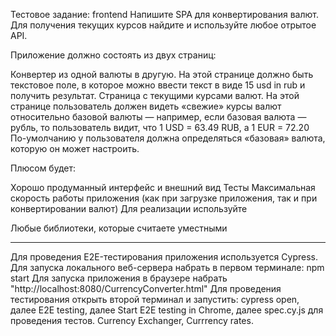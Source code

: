 Тестовое задание: frontend
Напишите SPA для конвертирования валют. Для получения текущих курсов найдите и используйте любое отрытое API.

Приложение должно состоять из двух страниц:

Конвертер из одной валюты в другую. На этой странице должно быть текстовое поле, в которое можно ввести текст в виде 15 usd in rub и получить результат.
Страница с текущими курсами валют. На этой странице пользователь должен видеть «свежие» курсы валют относительно базовой валюты — например, если базовая валюта — рубль, то пользователь видит, что 1 USD = 63.49 RUB, а 1 EUR = 72.20
По-умолчанию у пользователя должна определяться «базовая» валюта, которую он может настроить.

Плюсом будет:

Хорошо продуманный интерфейс и внешний вид
Тесты
Максимальная скорость работы приложения (как при загрузке приложения, так и при конвертировании валют)
Для реализации используйте

Любые библиотеки, которые считаете уместными

----------------------------------------------------
Для проведения E2E-тестирования приложения используется Cypress.
Для запуска локального веб-сервера набрать в первом терминале: npm start
Для запуска приложения в браузере набрать "http://localhost:8080/CurrencyConverter.html"
Для проведения тестирования открыть второй терминал и запустить: cypress open, далее E2E testing, 
далее Start E2E testing in Chrome, далее spec.cy.js для проведения тестов. 
Currency Exchanger, Currrency rates.

